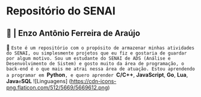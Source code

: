 # Repositório do SENAI
## 👤 | Enzo Antônio Ferreira de Araújo
🤖 ```Este é um repositório com o propósito de armazenar minhas atividades do SENAI, ou simplesmente projetos que eu fiz e gostaria de guardar por algum motivo. Sou um estudante do SENAI de ADS (Análise e Desenvolvimento de Sistem) e gosto muito da área de programação, o back-end é o que mais me atrai nessa área de atuação. Estou aprendendo a programar em ```**Python**```, e quero aprender ```**C/C++**, **JavaScript**, **Go**, **Lua**, **Java**``` e ```**SQL**
![Linguagens] (https://cdn-icons-png.flaticon.com/512/5669/5669612.png)

